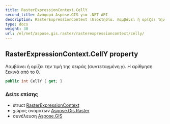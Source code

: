 ```yaml
---
title: RasterExpressionContext.CellY
second_title: Αναφορά Aspose.GIS για .NET API
description: RasterExpressionContext ιδιοκτησία. Λαμβάνει ή ορίζει την τιμή της σειράς συντεταγμένη y. Η αρίθμηση ξεκινά από το 0.
type: docs
weight: 30
url: /el/net/aspose.gis.raster/rasterexpressioncontext/celly/
---
```

## RasterExpressionContext.CellY property

Λαμβάνει ή ορίζει την τιμή της σειράς (συντεταγμένη y). Η αρίθμηση ξεκινά από το 0.

```csharp
public int CellY { get; }
```

### Δείτε επίσης

* struct [RasterExpressionContext](../)
* χώρος ονομάτων [Aspose.Gis.Raster](../../rasterexpressioncontext/)
* συνέλευση [Aspose.GIS](../../../)


